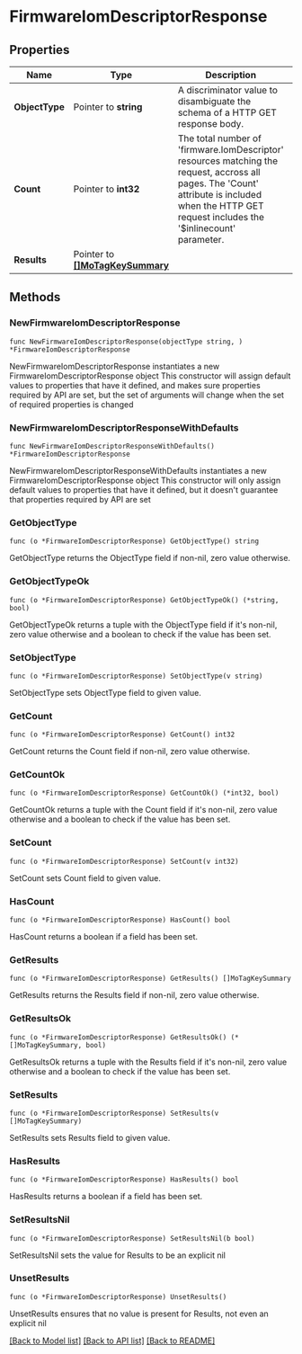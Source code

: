 # FirmwareIomDescriptorResponse

## Properties

Name | Type | Description | Notes
------------ | ------------- | ------------- | -------------
**ObjectType** | Pointer to **string** | A discriminator value to disambiguate the schema of a HTTP GET response body. | 
**Count** | Pointer to **int32** | The total number of &#39;firmware.IomDescriptor&#39; resources matching the request, accross all pages. The &#39;Count&#39; attribute is included when the HTTP GET request includes the &#39;$inlinecount&#39; parameter. | [optional] 
**Results** | Pointer to [**[]MoTagKeySummary**](mo.TagKeySummary.md) |  | [optional] 

## Methods

### NewFirmwareIomDescriptorResponse

`func NewFirmwareIomDescriptorResponse(objectType string, ) *FirmwareIomDescriptorResponse`

NewFirmwareIomDescriptorResponse instantiates a new FirmwareIomDescriptorResponse object
This constructor will assign default values to properties that have it defined,
and makes sure properties required by API are set, but the set of arguments
will change when the set of required properties is changed

### NewFirmwareIomDescriptorResponseWithDefaults

`func NewFirmwareIomDescriptorResponseWithDefaults() *FirmwareIomDescriptorResponse`

NewFirmwareIomDescriptorResponseWithDefaults instantiates a new FirmwareIomDescriptorResponse object
This constructor will only assign default values to properties that have it defined,
but it doesn't guarantee that properties required by API are set

### GetObjectType

`func (o *FirmwareIomDescriptorResponse) GetObjectType() string`

GetObjectType returns the ObjectType field if non-nil, zero value otherwise.

### GetObjectTypeOk

`func (o *FirmwareIomDescriptorResponse) GetObjectTypeOk() (*string, bool)`

GetObjectTypeOk returns a tuple with the ObjectType field if it's non-nil, zero value otherwise
and a boolean to check if the value has been set.

### SetObjectType

`func (o *FirmwareIomDescriptorResponse) SetObjectType(v string)`

SetObjectType sets ObjectType field to given value.


### GetCount

`func (o *FirmwareIomDescriptorResponse) GetCount() int32`

GetCount returns the Count field if non-nil, zero value otherwise.

### GetCountOk

`func (o *FirmwareIomDescriptorResponse) GetCountOk() (*int32, bool)`

GetCountOk returns a tuple with the Count field if it's non-nil, zero value otherwise
and a boolean to check if the value has been set.

### SetCount

`func (o *FirmwareIomDescriptorResponse) SetCount(v int32)`

SetCount sets Count field to given value.

### HasCount

`func (o *FirmwareIomDescriptorResponse) HasCount() bool`

HasCount returns a boolean if a field has been set.

### GetResults

`func (o *FirmwareIomDescriptorResponse) GetResults() []MoTagKeySummary`

GetResults returns the Results field if non-nil, zero value otherwise.

### GetResultsOk

`func (o *FirmwareIomDescriptorResponse) GetResultsOk() (*[]MoTagKeySummary, bool)`

GetResultsOk returns a tuple with the Results field if it's non-nil, zero value otherwise
and a boolean to check if the value has been set.

### SetResults

`func (o *FirmwareIomDescriptorResponse) SetResults(v []MoTagKeySummary)`

SetResults sets Results field to given value.

### HasResults

`func (o *FirmwareIomDescriptorResponse) HasResults() bool`

HasResults returns a boolean if a field has been set.

### SetResultsNil

`func (o *FirmwareIomDescriptorResponse) SetResultsNil(b bool)`

 SetResultsNil sets the value for Results to be an explicit nil

### UnsetResults
`func (o *FirmwareIomDescriptorResponse) UnsetResults()`

UnsetResults ensures that no value is present for Results, not even an explicit nil

[[Back to Model list]](../README.md#documentation-for-models) [[Back to API list]](../README.md#documentation-for-api-endpoints) [[Back to README]](../README.md)


